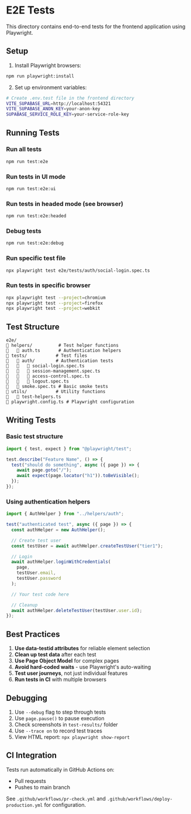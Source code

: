 # E2E Tests

This directory contains end-to-end tests for the frontend application using Playwright.

## Setup

1. Install Playwright browsers:

```bash
npm run playwright:install
```

2. Set up environment variables:

```bash
# Create .env.test file in the frontend directory
VITE_SUPABASE_URL=http://localhost:54321
VITE_SUPABASE_ANON_KEY=your-anon-key
SUPABASE_SERVICE_ROLE_KEY=your-service-role-key
```

## Running Tests

### Run all tests

```bash
npm run test:e2e
```

### Run tests in UI mode

```bash
npm run test:e2e:ui
```

### Run tests in headed mode (see browser)

```bash
npm run test:e2e:headed
```

### Debug tests

```bash
npm run test:e2e:debug
```

### Run specific test file

```bash
npx playwright test e2e/tests/auth/social-login.spec.ts
```

### Run tests in specific browser

```bash
npx playwright test --project=chromium
npx playwright test --project=firefox
npx playwright test --project=webkit
```

## Test Structure

```
e2e/
   helpers/          # Test helper functions
      auth.ts       # Authentication helpers
   tests/           # Test files
      auth/        # Authentication tests
         social-login.spec.ts
         session-management.spec.ts
         access-control.spec.ts
         logout.spec.ts
      smoke.spec.ts # Basic smoke tests
   utils/           # Utility functions
      test-helpers.ts
   playwright.config.ts # Playwright configuration
```

## Writing Tests

### Basic test structure

```typescript
import { test, expect } from "@playwright/test";

test.describe("Feature Name", () => {
  test("should do something", async ({ page }) => {
    await page.goto("/");
    await expect(page.locator("h1")).toBeVisible();
  });
});
```

### Using authentication helpers

```typescript
import { AuthHelper } from "../helpers/auth";

test("authenticated test", async ({ page }) => {
  const authHelper = new AuthHelper();

  // Create test user
  const testUser = await authHelper.createTestUser("tier1");

  // Login
  await authHelper.loginWithCredentials(
    page,
    testUser.email,
    testUser.password
  );

  // Your test code here

  // Cleanup
  await authHelper.deleteTestUser(testUser.user.id);
});
```

## Best Practices

1. **Use data-testid attributes** for reliable element selection
2. **Clean up test data** after each test
3. **Use Page Object Model** for complex pages
4. **Avoid hard-coded waits** - use Playwright's auto-waiting
5. **Test user journeys**, not just individual features
6. **Run tests in CI** with multiple browsers

## Debugging

1. Use `--debug` flag to step through tests
2. Use `page.pause()` to pause execution
3. Check screenshots in `test-results/` folder
4. Use `--trace on` to record test traces
5. View HTML report: `npx playwright show-report`

## CI Integration

Tests run automatically in GitHub Actions on:

- Pull requests
- Pushes to main branch

See `.github/workflows/pr-check.yml` and `.github/workflows/deploy-production.yml` for configuration.
